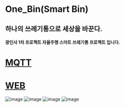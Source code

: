 # One_Bin(Smart Bin)
## 하나의 쓰레기통으로 세상을 바꾼다.
#### 광인사 1차 프로젝트 자율주행 스마트 쓰레기통 프로젝트 입니다.
# [MQTT](https://github.com/2023-AISCHOOL-IOTA/One_BinRepo/blob/master/mqtt/mqtt.md)
# [WEB](https://github.com/2023-AISCHOOL-IOTA/One_BinRepo/blob/master/Bin_Web/%EC%9B%B9%ED%8E%98%EC%9D%B4%EC%A7%80.md)
![image](https://github.com/Zoe3399/One_BinRepo/assets/134610995/96f1db53-ba93-49c1-b398-8918e9e8435f)
![image](https://github.com/Zoe3399/One_BinRepo/assets/134610995/c1972efe-e710-4332-97d9-cc5d7b7947c9)
![image](https://github.com/Zoe3399/One_BinRepo/assets/134610995/b3297e73-1bbf-4eca-88a0-21b0fef56238)
![image](https://github.com/Zoe3399/One_BinRepo/assets/134610995/b24594b1-8716-4ec7-a3bb-e67bdd6ca29a)
